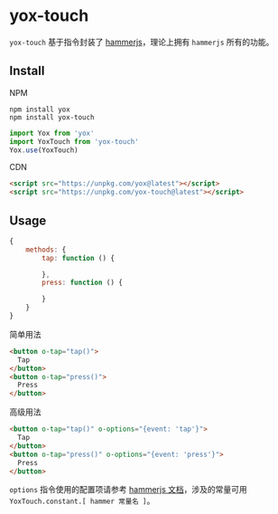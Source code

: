 # yox-touch

`yox-touch` 基于指令封装了 [hammerjs](http://hammerjs.github.io/)，理论上拥有 `hammerjs` 所有的功能。

## Install

NPM

```shell
npm install yox
npm install yox-touch
```

```javascript
import Yox from 'yox'
import YoxTouch from 'yox-touch'
Yox.use(YoxTouch)
```

CDN

```html
<script src="https://unpkg.com/yox@latest"></script>
<script src="https://unpkg.com/yox-touch@latest"></script>
```

## Usage


```javascript
{
    methods: {
        tap: function () {

        },
        press: function () {

        }
    }
}
```

简单用法

```html
<button o-tap="tap()">
  Tap
</button>
<button o-tap="press()">
  Press
</button>
```

高级用法

```html
<button o-tap="tap()" o-options="{event: 'tap'}">
  Tap
</button>
<button o-tap="press()" o-options="{event: 'press'}">
  Press
</button>
```

`options` 指令使用的配置项请参考 [hammerjs 文档](http://hammerjs.github.io/)，涉及的常量可用 `YoxTouch.constant.[ hammer 常量名 ]`。

